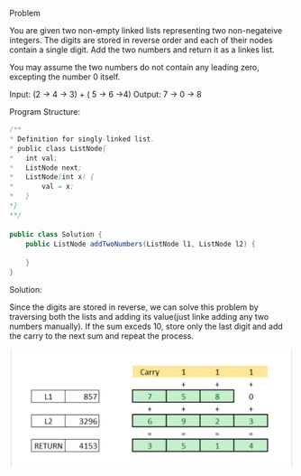 Problem

You are given two non-empty linked lists representing two non-negateive integers. The digits are stored in reverse order and each of their nodes contain a single digit. Add the two numbers and return it as a linkes list.

You may assume the two numbers do not contain any leading zero, excepting the number 0 itself.

Input: (2 -> 4 -> 3) + ( 5 -> 6 ->4)
Output: 7 -> 0 -> 8

Program Structure:

```java
/**
* Definition for singly-linked list.
* public class ListNode{
*   int val;
*   ListNode next;
*   ListNode(int x) {
*       val = x;
*   }
*}
**/

public class Solution {
    public ListNode addTwoNumbers(ListNode l1, ListNode l2) {

    }
}

```

Solution:

Since the digits are stored in reverse, we can solve this problem by traversing both the lists and adding its value(just linke adding any two numbers manually). If the sum exceds 10, store only the last digit and add the carry to the next sum and repeat the process.

![img1](images/add_two_numbers.png)

